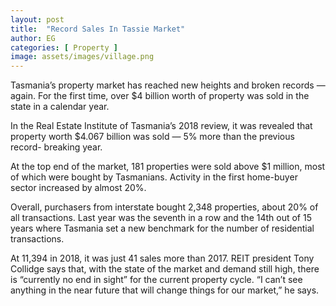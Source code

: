 ```yaml
---
layout: post
title:  "Record Sales In Tassie Market"
author: EG
categories: [ Property ]
image: assets/images/village.png
---
```

Tasmania’s property market has reached new
heights and broken records — again. For the first
time, over $4 billion worth of property was sold in
the state in a calendar year.

In the Real Estate Institute of Tasmania’s 2018
review, it was revealed that property worth $4.067
billion was sold — 5% more than the previous record-
breaking year.

At the top end of the market, 181 properties were
sold above $1 million, most of which were bought by
Tasmanians. Activity in the first home-buyer sector
increased by almost 20%.

Overall, purchasers from interstate bought 2,348
properties, about 20% of all transactions.
Last year was the seventh in a row and the 14th out
of 15 years where Tasmania set a new benchmark
for the number of residential transactions.

At 11,394 in 2018, it was just 41 sales more than 2017.
REIT president Tony Collidge says that, with the
state of the market and demand still high, there is
“currently no end in sight” for the current property
cycle. “I can’t see anything in the near future that
will change things for our market,” he says.

